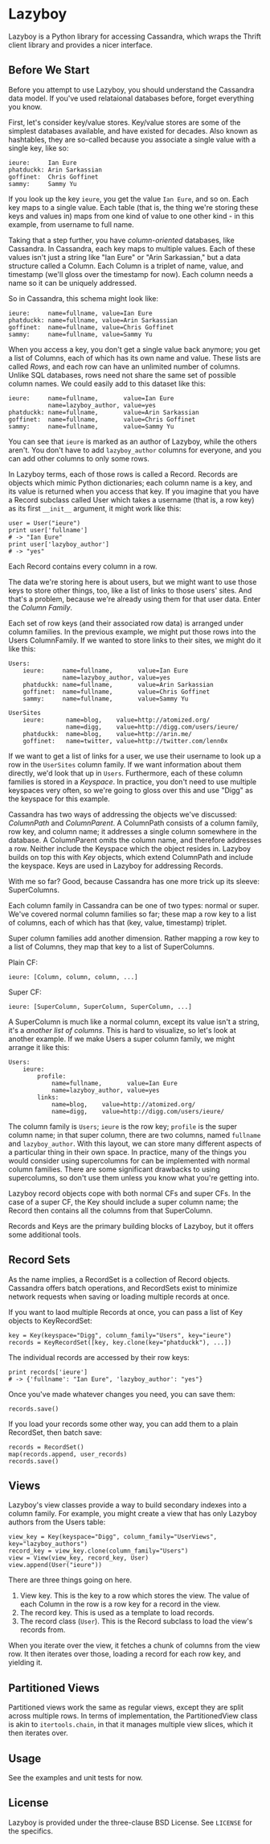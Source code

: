 Lazyboy
=======

Lazyboy is a Python library for accessing Cassandra, which wraps the Thrift client library and provides a nicer interface.


Before We Start
---------------

Before you attempt to use Lazyboy, you should understand the Cassandra data model. If you've used relataional databases before, forget everything you know.

First, let's consider key/value stores. Key/value stores are some of the simplest databases available, and have existed for decades. Also known as hashtables, they are so-called because you associate a single value with a single key, like so:

    ieure:     Ian Eure
    phatduckk: Arin Sarkassian
    goffinet:  Chris Goffinet
    sammy:     Sammy Yu

If you look up the key `ieure`, you get the value `Ian Eure`, and so on. Each key maps to a single value. Each table (that is, the thing we're storing these keys and values in) maps from one kind of value to one other kind - in this example, from username to full name.

Taking that a step further, you have *column-oriented* databases, like Cassandra. In Cassandra, each key maps to multiple values. Each of these values isn't just a string like "Ian Eure" or "Arin Sarkassian," but a data structure called a Column. Each Column is a triplet of name, value, and timestamp (we'll gloss over the timestamp for now). Each column needs a name so it can be uniquely addressed.

So in Cassandra, this schema might look like:

    ieure:     name=fullname, value=Ian Eure
    phatduckk: name=fullname, value=Arin Sarkassian
    goffinet:  name=fullname, value=Chris Goffinet
    sammy:     name=fullname, value=Sammy Yu

When you access a key, you don't get a single value back anymore; you get a list of Columns, each of which has its own name and value. These lists are called *Rows*, and each row can have an unlimited number of columns. Unlike SQL databases, rows need not share the same set of possible column names. We could easily add to this dataset like this:

    ieure:     name=fullname,       value=Ian Eure
               name=lazyboy_author, value=yes
    phatduckk: name=fullname,       value=Arin Sarkassian
    goffinet:  name=fullname,       value=Chris Goffinet
    sammy:     name=fullname,       value=Sammy Yu

You can see that `ieure` is marked as an author of Lazyboy, while the others aren't. You don't have to add `lazyboy_author` columns for everyone, and you can add other columns to only some rows.

In Lazyboy terms, each of those rows is called a Record. Records are objects which mimic Python dictionaries; each column name is a key, and its value is returned when you access that key. If you imagine that you have a Record subclass called User which takes a username (that is, a row key) as its first `__init__` argument, it might work like this:

    user = User("ieure")
    print user['fullname']
    # -> "Ian Eure"
    print user['lazyboy_author']
    # -> "yes"

Each Record contains every column in a row.

The data we're storing here is about users, but we might want to use those keys to store other things, too, like a list of links to those users' sites. And that's a problem, because we're already using them for that user data. Enter the *Column Family*.

Each set of row keys (and their associated row data) is arranged under column families. In the previous example, we might put those rows into the Users ColumnFamily. If we wanted to store links to their sites, we might do it like this:

    Users:
        ieure:     name=fullname,       value=Ian Eure
                   name=lazyboy_author, value=yes
        phatduckk: name=fullname,       value=Arin Sarkassian
        goffinet:  name=fullname,       value=Chris Goffinet
        sammy:     name=fullname,       value=Sammy Yu

    UserSites
        ieure:      name=blog,    value=http://atomized.org/
                    name=digg,    value=http://digg.com/users/ieure/
        phatduckk:  name=blog,    value=http://arin.me/
        goffinet:   name=twitter, value=http://twitter.com/lenn0x

If we want to get a list of links for a user, we use their username to look up a row in the `UserSites` column family. If we want information about them directly, we'd look that up in `Users`. Furthermore, each of these column families is stored in a *Keyspace*. In practice, you don't need to use multiple keyspaces very often, so we're going to gloss over this and use "Digg" as the keyspace for this example.

Cassandra has two ways of addressing the objects we've discussed: *ColumnPath* and *ColumnParent*. A ColumnPath consists of a column family, row key, and column name; it addresses a single column somewhere in the database. A ColumnParent omits the column name, and therefore addresses a row. Neither include the Keyspace which the object resides in. Lazyboy builds on top this with *Key* objects, which extend ColumnPath and include the keyspace. Keys are used in Lazyboy for addressing Records.

With me so far? Good, because Cassandra has one more trick up its sleeve: SuperColumns.

Each column family in Cassandra can be one of two types: normal or super. We've covered normal column families so far; these map a row key to a list of columns, each of which has that (key, value, timestamp) triplet.

Super column families add another dimension. Rather mapping a row key to a list of Columns, they map that key to a list of SuperColumns.

Plain CF:

    ieure: [Column, column, column, ...]

Super CF:

    ieure: [SuperColumn, SuperColumn, SuperColumn, ...]


A SuperColumn is much like a normal column, except its value isn't a string, it's a *another list of columns*. This is hard to visualize, so let's look at another example. If we make Users a super column family, we might arrange it like this:

    Users:
        ieure:
            profile:
                name=fullname,       value=Ian Eure
                name=lazyboy_author, value=yes
            links:
                name=blog,    value=http://atomized.org/
                name=digg,    value=http://digg.com/users/ieure/

The column family is `Users`; `ieure` is the row key; `profile` is the super column name; in that super column, there are two columns, named `fullname` and `lazyboy_author`. With this layout, we can store many different aspects of a particular thing in their own space. In practice, many of the things you would consider using supercolumns for can be implemented with normal column families. There are some significant drawbacks to using supercolumns, so don't use them unless you know what you're getting into.

Lazyboy record objects cope with both normal CFs and super CFs. In the case of a super CF, the Key should include a super column name; the Record then contains all the columns from that SuperColumn.

Records and Keys are the primary building blocks of Lazyboy, but it offers some additional tools.


Record Sets
-----------

As the name implies, a RecordSet is a collection of Record objects. Cassandra offers batch operations, and RecordSets exist to minimize network requests when saving or loading multiple records at once.

If you want to laod multiple Records at once, you can pass a list of Key objects to KeyRecordSet:

    key = Key(keyspace="Digg", column_family="Users", key="ieure")
    records = KeyRecordSet([key, key.clone(key="phatduckk"), ...])

The individual records are accessed by their row keys:

    print records['ieure']
    # -> {'fullname': "Ian Eure", 'lazyboy_author': "yes"}

Once you've made whatever changes you need, you can save them:

    records.save()

If you load your records some other way, you can add them to a plain RecordSet, then batch save:

    records = RecordSet()
    map(records.append, user_records)
    records.save()

Views
-----

Lazyboy's view classes provide a way to build secondary indexes into a column family. For example, you might create a view that has only Lazyboy authors from the Users table:

    view_key = Key(keyspace="Digg", column_family="UserViews", key="lazyboy_authors")
    record_key = view_key.clone(column_family="Users")
    view = View(view_key, record_key, User)
    view.append(User("ieure"))

There are three things going on here.

 1. View key. This is the key to a row which stores the view. The value of each Column in the row is a row key for a record in the view.
 2. The record key. This is used as a template to load records.
 3. The record class (`User`). This is the Record subclass to load the view's records from.

When you iterate over the view, it fetches a chunk of columns from the view row. It then iterates over those, loading a record for each row key, and yielding it.


Partitioned Views
-----------------

Partitioned views work the same as regular views, except they are split across multiple rows. In terms of implementation, the PartitionedView class is akin to `itertools.chain`, in that it manages multiple view slices, which it then iterates over.


Usage
-----

See the examples and unit tests for now.


License
-------

Lazyboy is provided under the three-clause BSD License. See `LICENSE` for the specifics.
